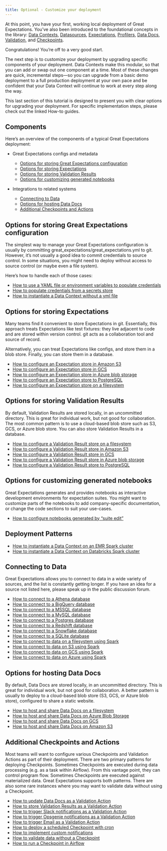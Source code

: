 ```yaml
---
title: Optional - Customize your deployment
---
```


At this point, you have your first, working local deployment of Great Expectations. You’ve also been introduced to the foundational concepts in the library: [Data Contexts](/docs/reference/data-context), [Datasources](/docs/reference/datasources), [Expectations](/docs/reference/expectations/expectations), [Profilers](/docs/reference/profilers), [Data Docs](/docs/reference/data-docs), [Validation](/docs/reference/validation), and [Checkpoints](/docs/reference/checkpoints-and-actions).

Congratulations! You’re off to a very good start.

The next step is to customize your deployment by upgrading specific components of your deployment. Data Contexts make this modular, so that you can add or swap out one component at a time. Most of these changes are quick, incremental steps—so you can upgrade from a basic demo deployment to a full production deployment at your own pace and be confident that your Data Context will continue to work at every step along the way.

This last section of this tutorial is designed to present you with clear options for upgrading your deployment. For specific implementation steps, please check out the linked How-to guides.

## Components

Here’s an overview of the components of a typical Great Expectations deployment:

* Great Expectations configs and metadata
  * [Options for storing Great Expectations configuration](/docs/tutorials/getting_started/customize-your-deployment#options-for-storing-great-expectations-configuration)
  * [Options for storing Expectations](/docs/tutorials/getting_started/customize-your-deployment#options-for-storing-expectations)
  * [Options for storing Validation Results](/docs/tutorials/getting_started/customize-your-deployment#options-for-storing-validation-results)
  * [Options for customizing generated notebooks](/docs/tutorials/getting_started/customize-your-deployment#options-for-customizing-generated-notebooks)

* Integrations to related systems
  * [Connecting to Data](/docs/tutorials/getting_started/customize-your-deployment#connecting-to-data)
  * [Options for hosting Data Docs](/docs/tutorials/getting_started/customize-your-deployment#options-for-hosting-data-docs)
  * [Additional Checkpoints and Actions](/docs/tutorials/getting_started/customize-your-deployment#additional-checkpoints-and-actions)

## Options for storing Great Expectations configuration
The simplest way to manage your Great Expectations configuration is usually by committing great_expectations/great_expectations.yml to git. However, it’s not usually a good idea to commit credentials to source control. In some situations, you might need to deploy without access to source control (or maybe even a file system).

Here’s how to handle each of those cases:

* [How to use a YAML file or environment variables to populate credentials](/docs/guides/setup/configuring-data-contexts/how-to-configure-credentials-using-a-yaml-file-or-environment-variables)
* [How to populate credentials from a secrets store](/docs/guides/setup/configuring-data-contexts/how-to-configure-credentials-using-a-secrets-store)
* [How to instantiate a Data Context without a yml file](/docs/guides/setup/configuring-data-contexts/how-to-instantiate-a-data-context-without-a-yml-file)

## Options for storing Expectations
Many teams find it convenient to store Expectations in git. Essentially, this approach treats Expectations like test fixtures: they live adjacent to code and are stored within version control. git acts as a collaboration tool and source of record.

Alternatively, you can treat Expectations like configs, and store them in a blob store. Finally, you can store them in a database.

* [How to configure an Expectation store in Amazon S3](/docs/guides/setup/configuring-metadata-stores/how-to-configure-an-expectation-store-in-amazon-s3)
* [How to configure an Expectation store in GCS](/docs/guides/setup/configuring-metadata-stores/how-to-configure-an-expectation-store-in-gcs)
* [How to configure an Expectation store in Azure blob storage](/docs/guides/setup/configuring-metadata-stores/how-to-configure-an-expectation-store-in-azure-blob-storage)
* [How to configure an Expectation store to PostgreSQL](/docs/guides/setup/configuring-metadata-stores/how-to-configure-an-expectation-store-to-postgresql)
* [How to configure an Expectation store on a filesystem](/docs/guides/setup/configuring-metadata-stores/how-to-configure-an-expectation-store-to-postgresql)

## Options for storing Validation Results
By default, Validation Results are stored locally, in an uncommitted directory. This is great for individual work, but not good for collaboration. The most common pattern is to use a cloud-based blob store such as S3, GCS, or Azure blob store. You can also store Validation Results in a database.

* [How to configure a Validation Result store on a filesystem](/docs/guides/setup/configuring-metadata-stores/how-to-configure-a-validation-result-store-on-a-filesystem)
* [How to configure a Validation Result store in Amazon S3](/docs/guides/setup/configuring-metadata-stores/how-to-configure-a-validation-result-store-in-amazon-s3)
* [How to configure a Validation Result store in GCS](/docs/guides/setup/configuring-metadata-stores/how-to-configure-a-validation-result-store-in-gcs)
* [How to configure a Validation Result store in Azure blob storage](/docs/guides/setup/configuring-metadata-stores/how-to-configure-a-validation-result-store-in-azure-blob-storage)
* [How to configure a Validation Result store to PostgreSQL](/docs/guides/setup/configuring-metadata-stores/how-to-configure-a-validation-result-store-to-postgresql)

## Options for customizing generated notebooks
Great Expectations generates and provides notebooks as interactive development environments for expectation suites. You might want to customize parts of the notebooks to add company-specific documentation, or change the code sections to suit your use-cases.

* [How to configure notebooks generated by “suite edit”](/docs/guides/miscellaneous/how-to-configure-notebooks-generated-by-suite-edit)

## Deployment Patterns

* [How to instantiate a Data Context on an EMR Spark cluster](/docs/deployment_patterns/how-to-instantiate-a-data-context-on-an-emr-spark-cluster)
* [How to instantiate a Data Context on Databricks Spark cluster](/docs/deployment_patterns/how-to-instantiate-a-data-context-on-databricks-spark-cluster)

## Connecting to Data
Great Expectations allows you to connect to data in a wide variety of sources, and the list is constantly getting longer. If you have an idea for a source not listed here, please speak up in the public discussion forum.

* [How to connect to a Athena database](/docs/guides/connecting_to_your_data/database/athena)
* [How to connect to a BigQuery database](/docs/guides/connecting_to_your_data/database/bigquery)
* [How to connect to a MSSQL database](/docs/guides/connecting_to_your_data/database/mssql)
* [How to connect to a MySQL database](/docs/guides/connecting_to_your_data/database/mysql)
* [How to connect to a Postgres database](/docs/guides/connecting_to_your_data/database/postgres)
* [How to connect to a Redshift database](/docs/guides/connecting_to_your_data/database/redshift)
* [How to connect to a Snowflake database](/docs/guides/connecting_to_your_data/database/snowflake)
* [How to connect to a SQLite database](/docs/guides/connecting_to_your_data/database/sqlite)
* [How to connect to data on a filesystem using Spark](/docs/guides/connecting_to_your_data/filesystem/spark)
* [How to connect to data on S3 using Spark](/docs/guides/connecting_to_your_data/cloud/s3/spark)
* [How to connect to data on GCS using Spark](/docs/guides/connecting_to_your_data/cloud/gcs/spark)
* [How to connect to data on Azure using Spark](/docs/guides/connecting_to_your_data/cloud/azure/spark)

## Options for hosting Data Docs
By default, Data Docs are stored locally, in an uncommitted directory. This is great for individual work, but not good for collaboration. A better pattern is usually to deploy to a cloud-based blob store (S3, GCS, or Azure blob store), configured to share a static website.

* [How to host and share Data Docs on a filesystem](/docs/guides/setup/configuring-data-docs/how-to-host-and-share-data-docs-on-a-filesystem)
* [How to host and share Data Docs on Azure Blob Storage](/docs/guides/setup/configuring-data-docs/how-to-host-and-share-data-docs-on-azure-blob-storage)
* [How to host and share Data Docs on GCS](/docs/guides/setup/configuring-data-docs/how-to-host-and-share-data-docs-on-gcs)
* [How to host and share Data Docs on Amazon S3](/docs/guides/setup/configuring-data-docs/how-to-host-and-share-data-docs-on-amazon-s3)

## Additional Checkpoints and Actions
Most teams will want to configure various Checkpoints and Validation Actions as part of their deployment. There are two primary patterns for deploying Checkpoints. Sometimes Checkpoints are executed during data processing (e.g. as a task within Airflow). From this vantage point, they can control program flow. Sometimes Checkpoints are executed against materialized data. Great Expectations supports both patterns. There are also some rare instances where you may want to validate data without using a Checkpoint.

* [How to update Data Docs as a Validation Action](/docs/guides/validation/validation_actions/how-to-update-data-docs-as-a-validation-action)
* [How to store Validation Results as a Validation Action](/docs/guides/validation/validation_actions/how-to-store-validation-results-as-a-validation-action)
* [How to trigger Slack notifications as a Validation Action](/docs/guides/validation/validation_actions/how-to-trigger-slack-notifications-as-a-validation-action)
* [How to trigger Opsgenie notifications as a Validation Action](/docs/guides/validation/validation_actions/how-to-trigger-opsgenie-notifications-as-a-validation-action)
* [How to trigger Email as a Validation Action](/docs/guides/validation/validation_actions/how-to-trigger-email-as-a-validation-action)
* [How to deploy a scheduled Checkpoint with cron](/docs/guides/validation/advanced/how-to-deploy-a-scheduled-checkpoint-with-cron)
* [How to implement custom notifications](/docs/guides/validation/advanced/how-to-implement-custom-notifications)
* [How to validate data without a Checkpoint](/docs/guides/validation/advanced/how-to-validate-data-without-a-checkpoint)
* [How to run a Checkpoint in Airflow](/docs/deployment_patterns/how-to-run-a-checkpoint-in-airflow)
